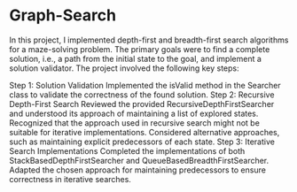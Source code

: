 # Graph-Search


In this project, I implemented depth-first and breadth-first search algorithms for a maze-solving problem. 
The primary goals were to find a complete solution, i.e., a path from the initial state to the goal, and implement a solution validator. 
The project involved the following key steps:

Step 1: Solution Validation
Implemented the isValid method in the Searcher class to validate the correctness of the found solution.
Step 2: Recursive Depth-First Search
Reviewed the provided RecursiveDepthFirstSearcher and understood its approach of maintaining a list of explored states.
Recognized that the approach used in recursive search might not be suitable for iterative implementations.
Considered alternative approaches, such as maintaining explicit predecessors of each state.
Step 3: Iterative Search Implementations
Completed the implementations of both StackBasedDepthFirstSearcher and QueueBasedBreadthFirstSearcher.
Adapted the chosen approach for maintaining predecessors to ensure correctness in iterative searches.
